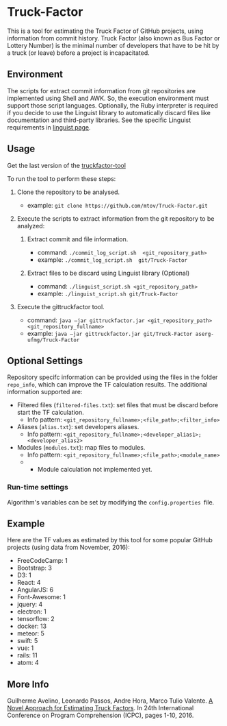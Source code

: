 # Truck-Factor

This is a tool for estimating the Truck Factor of GitHub projects, using information from commit history. Truck Factor (also known as Bus Factor or Lottery Number) is the minimal number of developers that have to be hit by a truck (or leave) before a project is incapacitated.

## Environment 

The scripts for extract commit information from git repositories are implemented using Shell and AWK. So, the execution environment must support those script languages.  Optionally, the Ruby interpreter is required if you decide to use the Linguist library to automatically discard files like documentation and third-party libraries. See the specific Linguist requirements in [linguist page](https://github.com/github/linguist).

## Usage

Get the last version of the [truckfactor-tool](https://github.com/mtov/Truck-Factor/releases)

To run the tool to perform these steps:

1. Clone the repository to be analysed.
	- example: ```git clone https://github.com/mtov/Truck-Factor.git```
2. Execute the scripts to extract information from the git repository to be analyzed:
    1. Extract commit and file information. 
        - command: ```./commit_log_script.sh  <git_repository_path>```
        - example: ```./commit_log_script.sh  git/Truck-Factor```
	
	
    2. Extract files to be discard using Linguist library (Optional)
        - command: ```./linguist_script.sh <git_repository_path>```
        - example: ```./linguist_script.sh git/Truck-Factor```
	
3. Execute the gittruckfactor tool.
    - command: ```java –jar gittruckfactor.jar <git_repository_path> <git_repository_fullname>```
    - example: ```java –jar gittruckfactor.jar git/Truck-Factor aserg-ufmg/Truck-Factor```

## Optional Settings

Repository specifc information can be provided using the files in the folder `repo_info`, which  can improve the TF calculation results. The additional information supported are:

* Filtered files (`filtered-files.txt`): set files that must be discard before start the TF calculation. 
  * Info pattern: `<git_repository_fullname>;<file_path>;<filter_info>`
* Aliases (`alias.txt`): set developers aliases.
  * Info pattern: `<git_repository_fullname>;<developer_alias1>;<developer_alias2>`
* Modules (`modules.txt`): map files to modules. 
  * Info pattern: `<git_repository_fullname>;<file_path>;<module_name>`
  * * Module calculation not implemented yet.

### Run-time settings
Algorithm's variables can be set by modifying the `config.properties `file.

## Example

Here are the TF values as estimated by this tool for some popular GitHub projects (using data from November, 2016):

* FreeCodeCamp: 1
* Bootstrap: 3
* D3: 1
* React: 4
* AngularJS: 6
* Font-Awesome: 1
* jquery: 4
* electron: 1
* tensorflow: 2
* docker: 13
* meteor: 5
* swift: 5
* vue: 1
* rails: 11
* atom: 4

## More Info

Guilherme Avelino, Leonardo Passos, Andre Hora, Marco Tulio Valente. [A Novel Approach for Estimating Truck Factors](https://arxiv.org/abs/1604.06766). In 24th International Conference on Program Comprehension (ICPC), pages 1-10, 2016.
